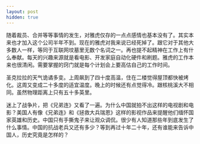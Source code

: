 ```yaml
---
layout: post
hidden: true
---
```


随着裁员、合并等等事情的发生，对雅虎仅存的一点点感情也基本没有了。其实本来也才加入这个公司半年不到。现在的雅虎对我来说已经死掉了。跟它对于其他大多数人一样，等同于互联网坟墓里无数个名词之一。再也提不起精神在工作上有什么奉献。每天的兴趣来源就是看电影、开发家庭自动化硬件和刷题。雅虎的工作本来也很清闲。需要掌握的窍门就是每个计划会上要高估自己的工作时间。

圣克拉拉的天气诡谲多变。上周飙到了四十度高温，住在二楼觉得屋顶都快被烤化。这周又变成二十多度的适宜温度。晚上的时候还有点觉得冷。跟核桃溪大不相同。虽然物理距离上只有五十多英里。

迷上了战争片，把《兄弟连》又看了一遍。为什么中国就拍不出这样的电视剧和电影？美国人有像《兄弟连》和《拯救大兵瑞恩》这样的影视作品来提醒他们缅怀国家英雄和历史。中国只有手撕鬼子来让观众调侃。很少有人知道那些年到底发生了什么事情。中国的抗战老兵又还有多少？等到再过十年二十年，还有谁能来告诉中国人，历史究竟是怎样的？